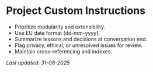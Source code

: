 # Project Custom Instructions

- Prioritize modularity and extensibility.
- Use EU date format (dd-mm-yyyy).
- Summarize lessons and decisions at conversation end.
- Flag privacy, ethical, or unresolved issues for review.
- Maintain cross-referencing and indexes.

_Last updated: 31-08-2025_